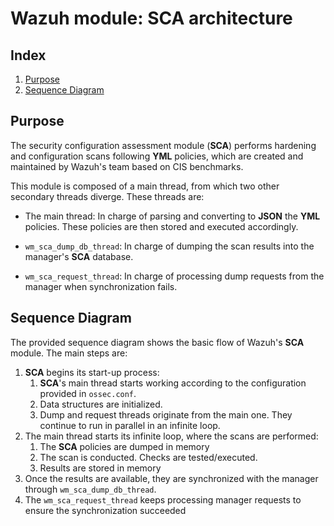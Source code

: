 <!---
Copyright (C) 2015-2022, Wazuh Inc.
Created by Wazuh, Inc. <info@wazuh.com>.
This program is free software; you can redistribute it and/or modify it under the terms of GPLv2
-->

# Wazuh module: SCA architecture
## Index
1. [Purpose](#purpose)
2. [Sequence Diagram](#sequence-diagram)

## Purpose
The security configuration assessment module (**SCA**) performs hardening and configuration scans following **YML** policies, which are created and maintained by Wazuh's team based on CIS benchmarks.

This module is composed of a main thread, from which two other secondary threads diverge. These threads are:

- The main thread: In charge of parsing and converting to **JSON** the **YML** policies. These policies are then stored and executed accordingly.

- `wm_sca_dump_db_thread`: In charge of dumping the scan results into the manager's **SCA** database.

- `wm_sca_request_thread`: In charge of processing dump requests from the manager when synchronization fails.

## Sequence Diagram
The provided sequence diagram shows the basic flow of Wazuh's **SCA** module. The main steps are:

1. **SCA** begins its start-up process:
    1. **SCA**'s main thread starts working according to the configuration provided in `ossec.conf`.
    2. Data structures are initialized. 
    3. Dump and request threads originate from the main one. They continue to run in parallel in an infinite loop.
2. The main thread starts its infinite loop, where the scans are performed:
    1. The **SCA** policies are dumped in memory
    2. The scan is conducted. Checks are tested/executed. 
    3. Results are stored in memory
3. Once the results are available, they are synchronized with the manager through `wm_sca_dump_db_thread`.
4. The `wm_sca_request_thread` keeps processing manager requests to ensure the synchronization succeeded
